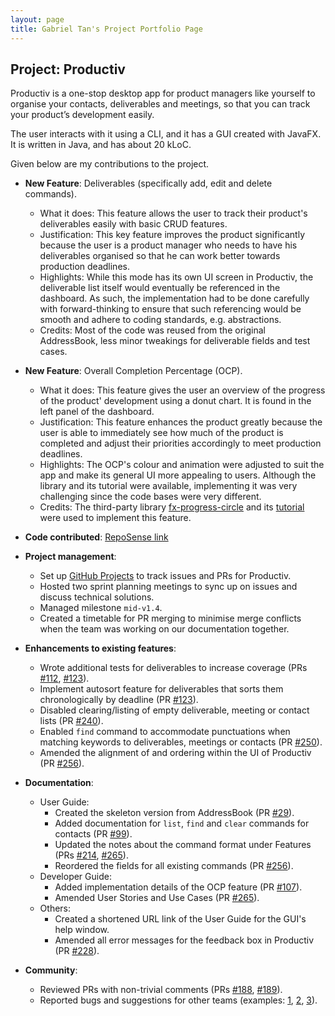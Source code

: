 ```yaml
---
layout: page
title: Gabriel Tan's Project Portfolio Page
---
```


## Project: Productiv

Productiv is a one-stop desktop app for product managers like yourself to organise your contacts, deliverables and 
meetings, so that you can track your product’s development easily. 

The user interacts with it using a CLI, and it has a GUI created with JavaFX. It is written in Java, and has about 20 kLoC.

Given below are my contributions to the project.

* **New Feature**: Deliverables (specifically add, edit and delete commands).
  * What it does: This feature allows the user to track their product's deliverables easily with basic CRUD features.
  * Justification: This key feature improves the product significantly because the user is a product manager who needs to have his deliverables organised so that he can work better towards production deadlines.
  * Highlights: While this mode has its own UI screen in Productiv, the deliverable list itself would eventually be referenced in the dashboard. 
  As such, the implementation had to be done carefully with forward-thinking to ensure that such referencing would be smooth and adhere to coding standards, e.g. abstractions.
  * Credits: Most of the code was reused from the original AddressBook, less minor tweakings for deliverable fields and test cases.

* **New Feature**: Overall Completion Percentage (OCP).
  * What it does: This feature gives the user an overview of the progress of the product' development using a donut chart. It is found in the left panel of the dashboard.
  * Justification: This feature enhances the product greatly because the user is able to immediately see how much of the product is completed and adjust their priorities accordingly to meet production deadlines.
  * Highlights: The OCP's colour and animation were adjusted to suit the app and make its general UI more appealing to users.
  Although the library and its tutorial were available, implementing it was very challenging since the code bases were very different.
  * Credits: The third-party library [fx-progress-circle](https://github.com/torakiki/fx-progress-circle/) and its [tutorial](https://youtu.be/9SEE8UP17jo) were used to implement this feature. 

* **Code contributed**: [RepoSense link](https://nus-cs2103-ay2021s1.github.io/tp-dashboard/#breakdown=true&search=gabztcr)

* **Project management**:
  * Set up [GitHub Projects](https://github.com/AY2021S1-CS2103T-F11-2/tp/projects/1) to track issues and PRs for Productiv.
  * Hosted two sprint planning meetings to sync up on issues and discuss technical solutions.
  * Managed milestone `mid-v1.4`.
  * Created a timetable for PR merging to minimise merge conflicts when the team was working on our documentation together.

* **Enhancements to existing features**:
  * Wrote additional tests for deliverables to increase coverage (PRs [\#112](https://github.com/AY2021S1-CS2103T-F11-2/tp/pull/112), [\#123](https://github.com/AY2021S1-CS2103T-F11-2/tp/pull/123)).
  * Implement autosort feature for deliverables that sorts them chronologically by deadline (PR [\#123](https://github.com/AY2021S1-CS2103T-F11-2/tp/pull/123)).
  * Disabled clearing/listing of empty deliverable, meeting or contact lists (PR [\#240](https://github.com/AY2021S1-CS2103T-F11-2/tp/pull/240)).
  * Enabled `find` command to accommodate punctuations when matching keywords to deliverables, meetings or contacts (PR [\#250](https://github.com/AY2021S1-CS2103T-F11-2/tp/pull/250)).
  * Amended the alignment of and ordering within the UI of Productiv (PR [\#256](https://github.com/AY2021S1-CS2103T-F11-2/tp/pull/256)).

* **Documentation**:
  * User Guide:
    * Created the skeleton version from AddressBook (PR [\#29](https://github.com/AY2021S1-CS2103T-F11-2/tp/pull/29)).
    * Added documentation for `list`, `find` and `clear` commands for contacts (PR [\#99](https://github.com/AY2021S1-CS2103T-F11-2/tp/pull/99)).
    * Updated the notes about the command format under Features (PRs [\#214](https://github.com/AY2021S1-CS2103T-F11-2/tp/pull/214), [\#265](https://github.com/AY2021S1-CS2103T-F11-2/tp/pull/265)).
    * Reordered the fields for all existing commands (PR [\#256](https://github.com/AY2021S1-CS2103T-F11-2/tp/pull/256)).
  * Developer Guide:
    * Added implementation details of the OCP feature (PR [\#107](https://github.com/AY2021S1-CS2103T-F11-2/tp/pull/107)).
    * Amended User Stories and Use Cases (PR [\#265](https://github.com/AY2021S1-CS2103T-F11-2/tp/pull/265)).
  * Others:
    * Created a shortened URL link of the User Guide for the GUI's help window.
    * Amended all error messages for the feedback box in Productiv (PR [\#228](https://github.com/AY2021S1-CS2103T-F11-2/tp/pull/228)). 

* **Community**:
  * Reviewed PRs with non-trivial comments (PRs [\#188](https://github.com/AY2021S1-CS2103T-F11-2/tp/pull/188), [\#189](https://github.com/AY2021S1-CS2103T-F11-2/tp/pull/189)).
  * Reported bugs and suggestions for other teams (examples: [1](https://github.com/gabztcr/ped/issues/7), [2](https://github.com/gabztcr/ped/issues/6), [3](https://github.com/gabztcr/ped/issues/5)).

